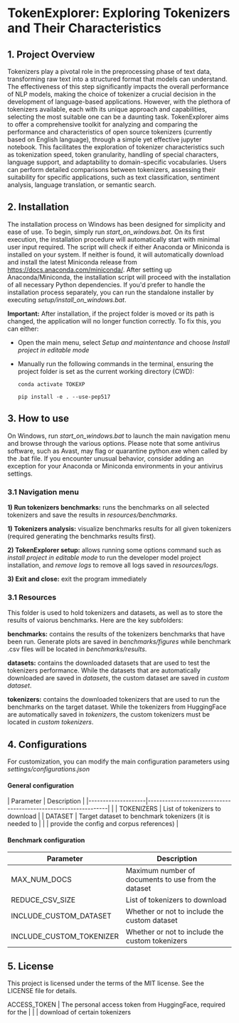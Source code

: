 # TokenExplorer: Exploring Tokenizers and Their Characteristics

## 1. Project Overview
Tokenizers play a pivotal role in the preprocessing phase of text data, transforming raw text into a structured format that models can understand. The effectiveness of this step significantly impacts the overall performance of NLP models, making the choice of tokenizer a crucial decision in the development of language-based applications. However, with the plethora of tokenizers available, each with its unique approach and capabilities, selecting the most suitable one can be a daunting task. TokenExplorer aims to offer a comprehensive toolkit for analyzing and comparing the performance and characteristics of open source tokenizers (currently based on English language), through a simple yet effective jupyter notebook. This facilitates the exploration of tokenizer characteristics such as tokenization speed, token granularity, handling of special characters, language support, and adaptability to domain-specific vocabularies. Users can perform detailed comparisons between tokenizers, assessing their suitability for specific applications, such as text classification, sentiment analysis, language translation, or semantic search.

## 2. Installation 
The installation process on Windows has been designed for simplicity and ease of use. To begin, simply run *start_on_windows.bat.* On its first execution, the installation procedure will automatically start with minimal user input required. The script will check if either Anaconda or Miniconda is installed on your system. If neither is found, it will automatically download and install the latest Miniconda release from https://docs.anaconda.com/miniconda/. After setting up Anaconda/Miniconda, the installation script will proceed with the installation of all necessary Python dependencies. If you'd prefer to handle the installation process separately, you can run the standalone installer by executing *setup/install_on_windows.bat*. 

**Important:** After installation, if the project folder is moved or its path is changed, the application will no longer function correctly. To fix this, you can either:

- Open the main menu, select *Setup and maintentance* and choose *Install project in editable mode*
- Manually run the following commands in the terminal, ensuring the project folder is set as the current working directory (CWD):

    `conda activate TOKEXP`

    `pip install -e . --use-pep517` 

## 3. How to use
On Windows, run *start_on_windows.bat* to launch the main navigation menu and browse through the various options. Please note that some antivirus software, such as Avast, may flag or quarantine python.exe when called by the .bat file. If you encounter unusual behavior, consider adding an exception for your Anaconda or Miniconda environments in your antivirus settings.

### 3.1 Navigation menu

**1) Run tokenizers benchmarks:** runs the benchmarks on all selected tokenizers and save the results in *resources/benchmarks*. 

**1) Tokenizers analysis:** visualize benchmarks results for all given tokenizers (required generating the benchmarks results first).

**2) TokenExplorer setup:** allows running some options command such as *install project in editable mode* to run the developer model project installation, and *remove logs* to remove all logs saved in *resources/logs*.  

**3) Exit and close:** exit the program immediately

### 3.1 Resources
This folder is used to hold tokenizers and datasets, as well as to store the results of vaiorus benchmarks. Here are the key subfolders:

**benchmarks:** contains the results of the tokenizers benchmarks that have been run. Generate plots are saved in *benchmarks/figures* while benchmark .csv files will be located in *benchmarks/results*.

**datasets:** contains the downloaded datasets that are used to test the tokenizers performance. While the datasets that are automatically downloaded are saved in *datasets*, the custom dataset are saved in *custom dataset*.

**tokenizers:** contains the downloaded tokenizers that are used to run the benchmarks on the target dataset. While the tokenizers from HuggingFace are automatically saved in *tokenizers*, the custom tokenizers must be located in *custom tokenizers*.

## 4. Configurations
For customization, you can modify the main configuration parameters using *settings/configurations.json* 

#### General configuration

| Parameter          | Description                                                    |
|--------------------|----------------------------------------------------------------|                                |
| TOKENIZERS         | List of tokenizers to download                                 |
| DATASET            | Target dataset to benchmark tokenizers (it is needed to        |
|                    | provide the config and corpus references)                      |

#### Benchmark configuration

| Parameter                | Description                                              |
|--------------------------|----------------------------------------------------------|
| MAX_NUM_DOCS             | Maximum number of documents to use from the dataset      |
| REDUCE_CSV_SIZE          | List of tokenizers to download                           |
| INCLUDE_CUSTOM_DATASET   | Whether or not to include the custom dataset             |
| INCLUDE_CUSTOM_TOKENIZER | Whether or not to include the custom tokenizers          |

## 5. License
This project is licensed under the terms of the MIT license. See the LICENSE file for details.

 ACCESS_TOKEN       | The personal access token from HuggingFace, required for the   |
|                    | download of certain tokenizers 